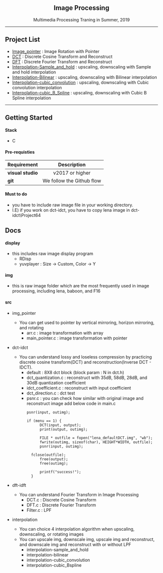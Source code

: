 <h2 align="center">Image Processing</h2>
<p align="center">
  Multimedia Processing Traning in Summer, 2019
</p>

* * *

## Project List
* [Image_pointer](https://github.com/seraaaayeo/study-image_processing/tree/master/src/img_pointer) : Image Rotation with Pointer
* [DCT](https://github.com/seraaaayeo/study-image_processing/tree/master/src/dct-idct) : Discrete Cosine Transform and Reconstruct
* [DFT](https://github.com/seraaaayeo/study-image_processing/tree/master/src/dft-idft) : Discrete Fourier Transform and Reconstruct
* [Interpolation-Sample_and_hold](https://github.com/seraaaayeo/study-image_processing/tree/master/src/interpolation-NN) : upscaling, downscaling with Sample and hold interpolation
* [Interpolation-Bilinear](https://github.com/seraaaayeo/study-image_processing/tree/master/src/interpolation-Bilinear) : upscaling, downscaling with Bilinear interpolation
* [Interpolation-cubic_convolution](https://github.com/seraaaayeo/study-image_processing/tree/master/src/interpolation-cubic_convolution) : upscaling, downscaling with Cubic convolution interpolation
* [Interpolation-cubic_B_Spline](https://github.com/seraaaayeo/study-image_processing/tree/master/src/interpolation-cubic_Bspline) : upscaling, downscaling with Cubic B Spline interpolation

* * *

## Getting Started

#### Stack
* C

#### Pre-requisties
|  <center>Requirement</center> |  <center>Description</center> |  
|:--------|:--------:|
|**visual studio** | <center>v2017 or higher</center> |
|**git** | <center>We follow the Github flow</center> |

#### Must to do
* you have to include raw image file in your working directory.
* I.E) if you work on dct-idct, you have to copy lena image in dct-idct\Project64

## Docs
#### display
* this includes raw image display program
    * RDisp
    * yuvplayer : Size -> Custom, Color -> Y

#### img
* this is raw image folder which are the most frequently used in image processing, including lena, baboon, and F16

#### src
* img_pointer
  * You can get used to pointer by vertical mirroring, horizon mirroring, and rotating
    * arr.c : image transformation with array
    * main_pointer.c : image transformation with pointer

* dct-idct
  * You can understand lossy and loseless compression by practicing discrete cosine transform(DCT) and reconstruction(Inverse DCT - IDCT).
    * default : 8X8 dct block (block param : N in dct.h)
    * dct_quantization.c : reconstruct with 35dB, 58dB, 28dB, and 30dB quantization coefficient
    * idct_coefficient.c : reconstruct with input coefficient
    * dct_direction.c : dct test
    * psnr.c : you can check how similar with original image and reconstruct image
      add below code in main.c
      ```
      psnr(input, outimg);
      ```
      ```
      if (menu == 1) {
		    DCT(input, output);
		    print(output, outimg);

		    FILE * outfile = fopen("lena_defaultDCT.img", "wb");
		    fwrite(outimg, sizeof(char), HEIGHT*WIDTH, outfile);
		    psnr(input, outimg);

        fclose(outfile);
		    free(output);
		    free(outimg);

		    printf("success!");
	    }
      ```

* dft-idft
  * You can understand Fourier Transform in Image Processing
    * DCT.c : Discrete Cosine Transform
    * DFT.c : Discrete Fourier Transform
    * Filter.c : LPF

* interpolation
  * You can choice 4 interpolation algorithm when upscaling, downscaling, or rotating images
  * You can upscale img, downscale img, upscale img and reconstruct, and downscale img and reconstruct with or without LPF
    * interpolation-sample_and_hold
    * interpolation-bilinear
    * interpolation-cubic_convolution
    * interpolation-cubic_Bspline

